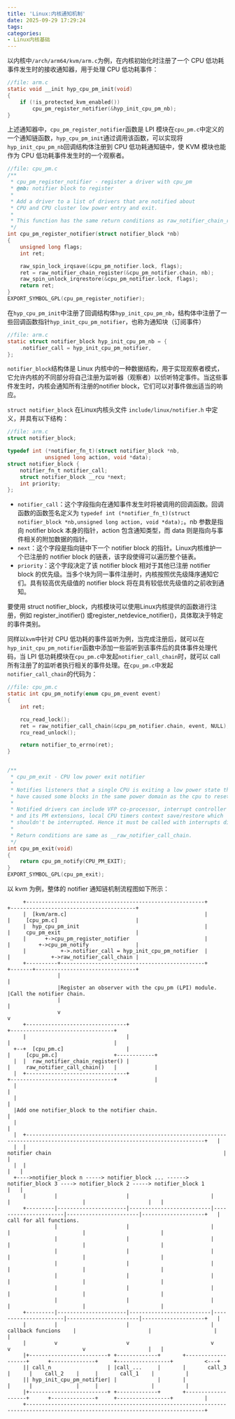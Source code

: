 ```yaml
---
title: 'Linux:内核通知机制'
date: 2025-09-29 17:29:24
tags:
categories: 
- Linux内核基础
---
```


以内核中`/arch/arm64/kvm/arm.c`为例，在内核初始化时注册了一个 CPU 低功耗事件发生时的接收通知器，用于处理 CPU 低功耗事件：

```c
//file: arm.c
static void __init hyp_cpu_pm_init(void)
{
    if (!is_protected_kvm_enabled())
        cpu_pm_register_notifier(&hyp_init_cpu_pm_nb);
}
```

上述通知器中，`cpu_pm_register_notifier`函数是 LPI 模块在`cpu_pm.c`中定义的一个通知链函数，`hyp_cpu_pm_init`通过调用该函数，可以实现将 `hyp_init_cpu_pm_nb`回调结构体注册到 CPU 低功耗通知链中，使 KVM 模块也能作为 CPU 低功耗事件发生时的一个观察者。

```c
//file: cpu_pm.c
/**
 * cpu_pm_register_notifier - register a driver with cpu_pm
 * @nb: notifier block to register
 *
 * Add a driver to a list of drivers that are notified about
 * CPU and CPU cluster low power entry and exit.
 *
 * This function has the same return conditions as raw_notifier_chain_register.
 */
int cpu_pm_register_notifier(struct notifier_block *nb)
{
	unsigned long flags;
	int ret;

	raw_spin_lock_irqsave(&cpu_pm_notifier.lock, flags);
	ret = raw_notifier_chain_register(&cpu_pm_notifier.chain, nb);
	raw_spin_unlock_irqrestore(&cpu_pm_notifier.lock, flags);
	return ret;
}
EXPORT_SYMBOL_GPL(cpu_pm_register_notifier);
```

在`hyp_cpu_pm_init`中注册了回调结构体`hyp_init_cpu_pm_nb`，结构体中注册了一些回调函数指针`hyp_init_cpu_pm_notifier`，也称为通知块（订阅事件）

```c
//file: arm.c
static struct notifier_block hyp_init_cpu_pm_nb = {
	.notifier_call = hyp_init_cpu_pm_notifier,
};
```

`notifier_block`结构体是 Linux 内核中的一种数据结构，用于实现观察者模式，它允许内核的不同部分将自己注册为监听器（观察者）以侦听特定事件。当这些事件发生时，内核会通知所有注册的notifier block，它们可以对事件做出适当的响应。

`struct notifier_block` 在Linux内核头文件 `include/linux/notifier.h` 中定义，并具有以下结构：

```c
//file: arm.c
struct notifier_block;

typedef	int (*notifier_fn_t)(struct notifier_block *nb,
			unsigned long action, void *data);
struct notifier_block {
	notifier_fn_t notifier_call;
	struct notifier_block __rcu *next;
	int priority;
};
```

- `notifier_call`：这个字段指向在通知事件发生时将被调用的回调函数。回调函数的函数签名定义为 `typedef int (*notifier_fn_t)(struct notifier_block *nb,unsigned long action, void *data);`。nb 参数是指向 notifier block 本身的指针，action 包含通知类型，而 data 则是指向与事件相关的附加数据的指针。
- `next`：这个字段是指向链中下一个 notifier block 的指针。Linux内核维护一个已注册的 notifier block 的链表，该字段使得可以遍历整个链表。
- `priority`：这个字段决定了该 notifier block 相对于其他已注册 notifier block 的优先级。当多个块为同一事件注册时，内核按照优先级降序通知它们。具有较高优先级值的 notifier block 将在具有较低优先级值的之前收到通知。

要使用 struct notifier_block，内核模块可以使用Linux内核提供的函数进行注册，例如 register_inotifier() 或register_netdevice_notifier()，具体取决于特定的事件类别。

同样以`kvm`中针对 CPU 低功耗的事件监听为例，当完成注册后，就可以在`hyp_init_cpu_pm_notifier`函数中添加一些监听到该事件后的具体事件处理代码，当 LPI 低功耗模块在`cpu_pm.c`中发起`notifier_call_chain`时，就可以 call 所有注册了的监听者执行相关的事件处理。在`cpu_pm.c`中发起`notifier_call_chain`的代码为：

```c
//file: cpu_pm.c
static int cpu_pm_notify(enum cpu_pm_event event)
{
	int ret;

	rcu_read_lock();
	ret = raw_notifier_call_chain(&cpu_pm_notifier.chain, event, NULL);
	rcu_read_unlock();

	return notifier_to_errno(ret);
}


/**
 * cpu_pm_exit - CPU low power exit notifier
 *
 * Notifies listeners that a single CPU is exiting a low power state that may
 * have caused some blocks in the same power domain as the cpu to reset.
 *
 * Notified drivers can include VFP co-processor, interrupt controller
 * and its PM extensions, local CPU timers context save/restore which
 * shouldn't be interrupted. Hence it must be called with interrupts disabled.
 *
 * Return conditions are same as __raw_notifier_call_chain.
 */
int cpu_pm_exit(void)
{
	return cpu_pm_notify(CPU_PM_EXIT);
}
EXPORT_SYMBOL_GPL(cpu_pm_exit);
```

以 kvm 为例，整体的 notifier 通知链机制流程图如下所示：

```
     +---------------------------------------------------------+                          +----------------------------------------+
     |  [kvm/arm.c]                                            |                          |     [cpu_pm.c]                         |
     |  hyp_cpu_pm_init                                        |                          |     cpu_pm_exit                        |
     |      +->cpu_pm_register_notifier                        |                          |         +->cpu_pm_notify               |
     |           +->.notifier_call = hyp_init_cpu_pm_notifier  |                          |             +->raw_notifier_call_chain |
     +----------+----------------------------------------------+                          +-------+--------------------------------+
                |                                                                                 |
                |Register an observer with the cpu_pm (LPI) module.                               |Call the notifier chain.
                |                                                                                 |
                v                                                                                 v
     +--------------------------------+                                                   +---------------------------------+
     |                                |                                                   |                                 |
  +--+  [cpu_pm.c]                    |                                                   |     [cpu_pm.c]                  +------------+
  |  |  raw_notifier_chain_register() |                                                   |     raw_notifier_call_chain()   |            |
  |  +--------------------------------+                                                   +---------------------------------+            |
  |                                                                                                                                      |
  |                                                                                                                                      |
  |Add one notifier_block to the notifier chain.                                                                                                                                      |
  |                                                                                                                                      |
  |  +-------------------------------------------------------------------------------------------------------------------------------+   |
  |  |                                                          notifier chain                                                       |   |
  |  |                                                                                                                               |   |
  +---->notifier_block n -----> notifier_block ... ------> notifier_block 3 ----> notifier_block 2 -----> notifier_block 1           |   |
     |         |                      |                          |                      |                       |                    |   |
     +---------|----------------------|--------------------------|----------------------|-----------------------|--------------------+   | call for all functions.
               |                      |                          |                      |                       |                        |
               |                      |                          |                      |                       |                        |
               |                      |                          |                      |                       |                        |
               |                      |                          |                      |                       |                        |
               |                      |                          |                      |                       |                        |
               |                      |                          |                      |                       |                        |
               |                      |                          |                      |                       |                        |
     +---------|----------------------|--------------------------|----------------------|-----------------------|--------------------+   |
     |         |                      |                          | callback funcions    |                       |                    |   |
     |         v                      v                          v                      v                       v                    |   |
     |+-------------------------+ +-------------+       +-------------------+      +--------------+     +-----------------+          <---+
     || call_n                  | |call_...     |       |       call_3      |      |    call_2    |     |       call_1    |          |
     || hyp_init_cpu_pm_notifier| |             |       |                   |      |              |     |                 |          |
     |+-------------------------+ +-------------+       +-------------------+      +--------------+     +-----------------+          |
     +-------------------------------------------------------------------------------------------------------------------------------+

```